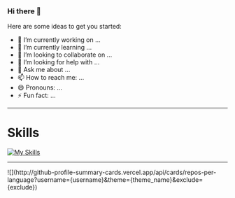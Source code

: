 ### Hi there 👋
 
Here are some ideas to get you started:

- 🔭 I’m currently working on ...
- 🌱 I’m currently learning ...
- 👯 I’m looking to collaborate on ...
- 🤔 I’m looking for help with ...
- 💬 Ask me about ...
- 📫 How to reach me: ...
- 😄 Pronouns: ...
- ⚡ Fun fact: ...

<hr/>
  <h1>Skills</h1>
  
[![My Skills](https://skillicons.dev/icons?i=html,css,bootstrap,tailwind,js,jquery,php,laravel,mysql,cpp,java,git,github,linux,vscode)](https://skillicons.dev)
 
<hr/>
![](http://github-profile-summary-cards.vercel.app/api/cards/repos-per-language?username={username}&theme={theme_name}&exclude={exclude})
